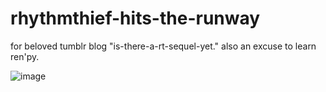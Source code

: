# rhythmthief-hits-the-runway
for beloved tumblr blog "is-there-a-rt-sequel-yet." also an excuse to learn ren'py.

![image](https://github.com/gentleman-shoethief/rhythmthief-hits-the-runway/assets/147773048/76276938-ae5e-4f99-a9ea-59ef700f93aa)

